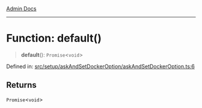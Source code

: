 [Admin Docs](/)

***

# Function: default()

> **default**(): `Promise`\<`void`\>

Defined in: [src/setup/askAndSetDockerOption/askAndSetDockerOption.ts:6](https://github.com/gautam-divyanshu/talawa-admin/blob/69cd9f147d3701d1db7821366b2c564d1fb49f77/src/setup/askAndSetDockerOption/askAndSetDockerOption.ts#L6)

## Returns

`Promise`\<`void`\>
